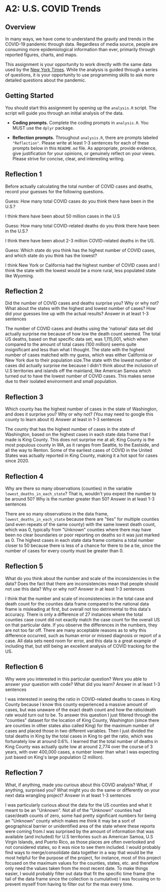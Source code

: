 # A2: U.S. COVID Trends

## Overview
In many ways, we have come to understand the gravity and trends in the COVID-19 pandemic through data. Regardless of media source, people are consuming more epidemiological information than ever, primarily through reported figures, charts, and maps.

This assignment is your opportunity to work directly with the same data used by the [New York Times](https://github.com/nytimes/covid-19-data/). While the analysis is guided through a series of questions, it is your opportunity to use programming skills to ask more detailed questions about the pandemic.

## Getting Started
You should start this assignment by opening up the `analysis.R` script. The script will guide you through an initial analysis of the data.

* **Coding prompts.** Complete the coding prompts in `analysis.R`. You MUST use the `dplyr` package.

* **Reflection prompts.** Throughout `analysis.R`, there are prompts labeled `"Reflection"`. Please write at least 1-3 sentences for each of these prompts below in this `README.md` file. As appropriate, provide evidence, give justification for your opinions, or genuinely reflect on your views. Please strive for concise, clear, and interesting writing.

## Reflection 1
Before actually calculating the total number of COVID cases and deaths, record your guesses for the following questions.

Guess: How many total COVID cases do you think there have been in the U.S.?

I think there have been about 50 million cases in the U.S

Guess: How many total COVID-related deaths do you think there have been in the U.S.?

I think there have been about 2-3 million COVID-related deaths in the US. 

Guess: Which state do you think has the highest number of COVID cases, and which state do you think has the lowest?

I think New York or California had the highest number of COVID cases and I think the state with the lowest would be a more rural, less populated state like Wyoming. 

## Reflection 2
Did the number of COVID cases and deaths surprise you? Why or why not? What about the states with the highest and lowest number of cases? How did your guesses line up with the actual results? Answer in at least 1-3 sentences

The number of COVID cases and deaths using the 'national' data set did 
actually surprise me because of how low the death count seemed. The total US 
deaths, based on that specific data set, was 1,115,001, which when compared
to the amount of total cases (100 million) seems quite insignificant and less
than what I thought. The state with the highest number of cases matched with
my guess, which was either California or New York due to their population 
size.The state with the lowest number of cases did actually surprise me 
because I didn't think about the inclusion of U.S territories and islands
off the mainland, like American Samoa which turned out to have the lowest
number of COVID cases. This makes sense due to their isolated environment
and small population. 

## Reflection 3
Which county has the highest number of cases in the state of Washington, and does it surprise you? Why or why not? (You may need to google this county to learn about it) Answer at least in 1-3 sentences

The county that has the highest number of cases in the state of Washington,
based on the highest cases in each state data frame that I made is King County.
This does not surprise me at all; King County is the most populous county in
WA, as it ranges from Seattle, to the Eastside, and all the way to Renton.
Some of the earliest cases of COVID in the United States was actually
reported in King County, making it a hot spot for cases since 2020. 

## Reflection 4
Why are there so many observations (counties) in the variable `lowest_deaths_in_each_state`? That is, wouldn't you expect the number to be around 50? Why is the number greater than 50? Answer in at least 1-3 sentences

There are so many observations in the data frame, `lowest_deaths_in_each_state`
because there are "ties" for multiple counties
(and even repeats of the same county) with the same lowest death count,
which was 0, typically from "Unknown" counties where there may have been
no clear boundaries or poor reporting on deaths so it was just marked as 0. 
The highest cases in each state data frame contains a total number closer
to 50 because there is less of a chance for there to be a tie, since the
number of cases for every county must be greater than 0.  

## Reflection 5
What do you think about the number and scale of the inconsistencies in the data? Does the fact that there are inconsistencies mean that people should not use this data? Why or why not? Answer in at least 1-3 sentences

I think that the number and scale of inconsistencies in the total case and
death count for the counties data frame compared to the national data frame is misleading at first, but overall not too detrimental to this data's accuracy.
There is only a difference of 27 instances where the total counties case count
did not exactly match the case count for the overall US on that particular
date. If you observe the differences in the numbers, they are not too far
off. There are many acceptable reasons as to why this difference occurred,
such as human error or missed diagnosis or report of a case. All data sets
need room for error, and this data is a great example of including that,
but still being an excellent analysis of COVID tracking for the US. 

## Reflection 6
Why were you interested in this particular question? Were you able to answer your question with code? What did you learn? Answer in at least 1-3 sentences

I was interested in seeing the ratio in COVID-related deaths to cases in
King County because I know this county experienced a massive amount of cases,
but was unaware of the exact death count and how the ratio/death rate would
turn out to be. To answer this question I just filtered through the
"counties" dataset for the location of King County, Washington
(since there are counties in other states also called King) for the maximum
number of cases and placed those in two different variables. Then I just
divided the total deaths in King by the total cases in King to get the ratio,
which was fortunately low at around 0.6%. I learned that the total number of
deaths in King County was actually quite low at around 2,774 over the course
of 3 years, with over 400,000 cases, a number lower than what I was expecting
just based on King's large population (2 million).  

## Reflection 7
What, if anything, made you curious about this COVID analysis? What, if anything, surprised you? What might you do the same or differently on your next data wrangling project? Answer in at least 1-3 sentences

I was particularly curious about the data for the US counties and what it
meant to be an "Unknown". Not all of the "Unknown" counties had case/death
counts of zero, some had pretty significant numbers for being an
"Unknown" county which makes me think it may be a sort of geographical
barrier or unidentified area of the state where these reports were coming
from.I was surprised by the amount of information that was available
(and included) for U.S territories such as American Samoa, U.S Virgin Islands,
and Puerto Rico, as those places are often overlooked and not considered
states, so it was nice to see them included. I would probably find ways
to merge/consolidate data together in a way that would be the most
helpful for the purpose of the project, for instance, most of this project
focused on the maximum values for the counties, states, etc. and
therefore only need the values taken from the most recent date. To make
things easier, I would probably filter out data that fit the specific time
frame (the tail of the data frame since the collection is cumulative) I was 
focusing on to prevent myself from having to filter out for the max
every time.  


